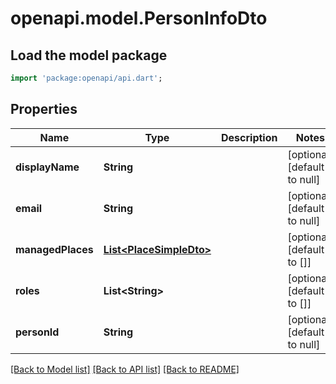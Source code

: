 # openapi.model.PersonInfoDto

## Load the model package
```dart
import 'package:openapi/api.dart';
```

## Properties
Name | Type | Description | Notes
------------ | ------------- | ------------- | -------------
**displayName** | **String** |  | [optional] [default to null]
**email** | **String** |  | [optional] [default to null]
**managedPlaces** | [**List&lt;PlaceSimpleDto&gt;**](PlaceSimpleDto.md) |  | [optional] [default to []]
**roles** | **List&lt;String&gt;** |  | [optional] [default to []]
**personId** | **String** |  | [optional] [default to null]

[[Back to Model list]](../README.md#documentation-for-models) [[Back to API list]](../README.md#documentation-for-api-endpoints) [[Back to README]](../README.md)


